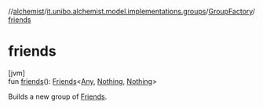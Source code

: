 //[alchemist](../../../index.md)/[it.unibo.alchemist.model.implementations.groups](../index.md)/[GroupFactory](index.md)/[friends](friends.md)

# friends

[jvm]\
fun [friends](friends.md)(): [Friends](../-friends/index.md)<[Any](https://kotlinlang.org/api/latest/jvm/stdlib/kotlin/-any/index.html), [Nothing](https://kotlinlang.org/api/latest/jvm/stdlib/kotlin/-nothing/index.html), [Nothing](https://kotlinlang.org/api/latest/jvm/stdlib/kotlin/-nothing/index.html)>

Builds a new group of [Friends](../-friends/index.md).
